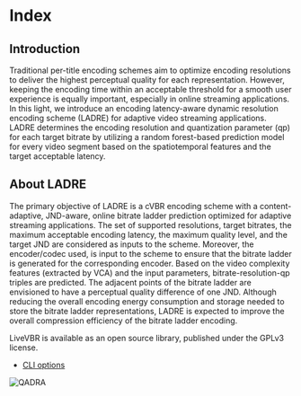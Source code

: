 # Index

## Introduction

Traditional per-title encoding schemes aim to optimize encoding resolutions to deliver the highest perceptual quality for each representation. However, keeping the encoding time within an acceptable threshold for a smooth user experience is equally important, especially in online streaming applications. In this light, we introduce an encoding latency-aware dynamic resolution encoding scheme (LADRE) for adaptive video streaming applications. LADRE determines the encoding resolution and quantization parameter (qp) for each target bitrate by utilizing a random forest-based prediction model for every video segment based on the spatiotemporal features and the target acceptable latency.


## About LADRE

The primary objective of LADRE is a cVBR encoding scheme with a content-adaptive, JND-aware, online bitrate ladder prediction optimized for adaptive streaming applications.
The set of supported resolutions, target bitrates, the maximum acceptable encoding latency, the maximum quality level, and the target JND are considered as inputs to the scheme.
Moreover, the encoder/codec used, is input to the scheme to ensure that the bitrate ladder is generated for the corresponding encoder.
Based on the video complexity features (extracted by VCA) and the input parameters, bitrate-resolution-qp triples are predicted.
The adjacent points of the bitrate ladder are envisioned to have a perceptual quality difference of one JND.
Although reducing the overall encoding energy consumption and storage needed to store the bitrate ladder representations, LADRE is expected to improve the overall compression efficiency of the bitrate ladder encoding.

LiveVBR is available as an open source library, published under the GPLv3 license.

 - [CLI options](cli.md)

 ![QADRA](./docs/LADRE_implementation.png)
